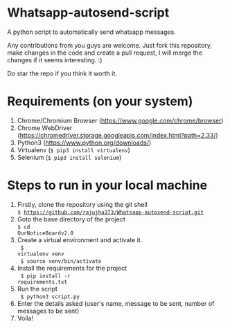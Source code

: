 # Whatsapp-autosend-script

A python script to automatically send whatsapp messages.

Any contributions from you guys are welcome. Just fork this repository, make changes in the code and create a pull request, I will merge the changes if it seems interesting. :)

Do star the repo if you think it worth it.

# Requirements (on your system)
1. Chrome/Chromium Browser (https://www.google.com/chrome/browser)
2. Chrome WebDriver (https://chromedriver.storage.googleapis.com/index.html?path=2.33/)
3. Python3 (https://www.python.org/downloads/)
4. Virtualenv (<code>$ pip3 install virtualenv</code>)
5. Selenium (<code>$ pip3 install selenium</code>)

# Steps to run in your local machine
1. Firstly, clone the repository using the git shell <br>
<code>$ https://github.com/rajujha373/Whatsapp-autosend-script.git</code> 
2. Goto the base directory of the project <br>
<code>$ cd OurNoticeBoardv2.0</code>  
3. Create a virtual environment and activate it.<br> 
<code> $ virtualenv venv </code><br>
<code> $ source venv/bin/activate </code>
4. Install the requirements for the project<br> 
<code> $ pip install -r requirements.txt </code>
5. Run the script<br>
<code> $ python3 script.py</code>
6. Enter the details asked (user's name, message to be sent, number of messages to be sent)
7. Voila!

